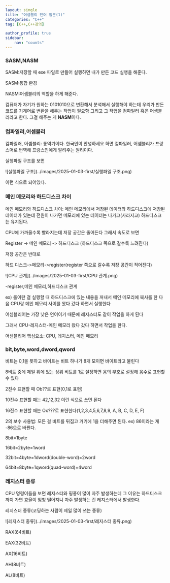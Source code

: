 ```yaml
---
layout: single
title: "어셈블리 언어 입문(1)"
categories: "C++"
tag: [C++,C++강의]

author_profile: true
sidebar:
    nav: "counts"
---
```

### SASM,NASM

SASM:저장할 때 exe 파일로 만들어 실행하면 내가 만든 코드 실행을 해준다.

SASM:통합 환경

NASM:어셈블리의 역할을 하게 해준다.

컴퓨터가 자기가 원하는 0101010으로 변환해서 분석해서 실행해야 하는데 우리가 만든 코드를 기계어로 변환을 해주는 작업이 필요함 그리고 그 작업을 컴파일러 혹은 어셈블리라고 한다. 그걸 해주는 게 **NASM**이다.

### 컴파일러,어셈블리

컴파일러, 어셈블리: 통역기이다. 한국인이 안녕하세요 하면 컴파일러, 어셈블리가 프랑스어로 번역해 프랑스인에게 알려주는 원리이다.

실행파일 구조를 보면

![실행파일 구조](../images/2025-01-03-first/실행파일 구조.png)

이런 식으로 되어있다.

### 메인 메모리와 하드디스크 차이

메인 메모리와 하드디스크 차이: 메인 메모리에서 저장된 데이터와 하드디스크에 저장된 데이터가 있는데 전원이 나가면 메모리에 있는 데이터는 나가고(사라지고) 하드디스크는 유지된다.



CPU에 가까울수록 빨라지는데 저장 공간은 줄어든다 그래서 속도로 보면 

Register -> 메인 메모리 -> 하드디스크 (하드디스크 쪽으로 갈수록 느려진다)

저장 공간은 반대로

하드 디스크->메모리->register(register 쪽으로 갈수록 저장 공간이 적어진다)

![CPU 관계](../images/2025-01-03-first/CPU 관계.png)

-register,메인 메모리,하드디스크 관계



ex) 롤이란 걸 실행할 때 하드디스크에 있는 내용을 꺼내서 메인 메모리에 복사를 한 다음 CPU랑 메인 메모리 사이를 왔다 갔다 하면서 실행한다



어셈블리어는 가장 낮은 언어이기 때문에 레지스터도 같이 작업을 하게 된다

그래서 CPU-레지스터-메인 메모리 왔다 갔다 하면서 작업을 한다.



어셈블리어 핵심요소: CPU, 레지스터, 메인 메모리



### bit,byte,word,dword,qword

비트는 0,1을 뜻하고 바이트는 비트 하나가 8개 모이면 바이트라고 불린다

8비트 중에 제일 위에 있는 상위 비트를 1로 설정하면 음의 부호로 설정해 음수로 표현할 수 있다



2진수 표현할 때 Ob??로 표현(0,1로 표현)

10진수 표현할 때는 42,12,32 이런 식으로 쓰면 된다

16진수 표현할 때는 Ox???로 표현한다(1,2,3,4,5,6,7,8,9, A, B, C, D, E, F)

2의 보수 사용법: 모든 걸 비트를 뒤집고 거기에 1을 더해주면 된다. ex) 86이라는 게 -86으로 바뀐다.



8bit=1byte

16bit=2byte=1word

32bit=4byte=1dword(double-word)=2word

64bit=8byte=1qword(quad-word)=4word

### 레지스터 종류

CPU 명령어들을 보면 레지스터와 핑퐁이 많이 자주 발생하는데 그 이유는 하드디스크까지 가면 효율이 엄청 떨어지니 자주 발생하는 건 레지스터에서 발생한다.



레지스터 종류(코딩하는 사람이 제일 많이 쓰는 종류)

![레지스터 종류](../images/2025-01-03-first/레지스터 종류.png)

RAX(64비트)

EAX(32비트)

AX(16비트)

AH(8비트)

AL(8비트)
